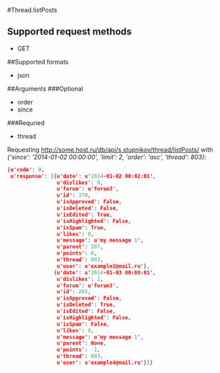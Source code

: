 #Thread.listPosts

## Supported request methods 
* GET

##Supported formats
* json

##Arguments
###Optional
* order
* since

###Requried
* thread

Requesting http://some.host.ru/db/api/s.stupnikov/thread/listPosts/ with _{'since': '2014-01-02 00:00:00', 'limit': 2, 'order': 'asc', 'thread': 803}_:
```json
{u'code': 0,
 u'response': [{u'date': u'2014-01-02 00:02:01',
                u'dislikes': 0,
                u'forum': u'forum3',
                u'id': 370,
                u'isApproved': False,
                u'isDeleted': False,
                u'isEdited': True,
                u'isHighlighted': False,
                u'isSpam': True,
                u'likes': 0,
                u'message': u'my message 1',
                u'parent': 207,
                u'points': 0,
                u'thread': 803,
                u'user': u'example2@mail.ru'},
               {u'date': u'2014-01-03 00:08:01',
                u'dislikes': 1,
                u'forum': u'forum3',
                u'id': 285,
                u'isApproved': False,
                u'isDeleted': True,
                u'isEdited': False,
                u'isHighlighted': False,
                u'isSpam': False,
                u'likes': 0,
                u'message': u'my message 1',
                u'parent': None,
                u'points': -1,
                u'thread': 803,
                u'user': u'example4@mail.ru'}]}
```
